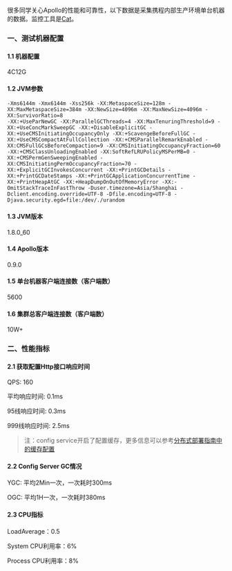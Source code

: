 很多同学关心Apollo的性能和可靠性，以下数据是采集携程内部生产环境单台机器的数据。监控工具是[Cat](https://github.com/dianping/cat)。

### 一、测试机器配置

#### 1.1 机器配置
4C12G

#### 1.2 JVM参数
```
-Xms6144m -Xmx6144m -Xss256k -XX:MetaspaceSize=128m -XX:MaxMetaspaceSize=384m -XX:NewSize=4096m -XX:MaxNewSize=4096m -XX:SurvivorRatio=8
-XX:+UseParNewGC -XX:ParallelGCThreads=4 -XX:MaxTenuringThreshold=9 -XX:+UseConcMarkSweepGC -XX:+DisableExplicitGC -XX:+UseCMSInitiatingOccupancyOnly -XX:+ScavengeBeforeFullGC -XX:+UseCMSCompactAtFullCollection -XX:+CMSParallelRemarkEnabled -XX:CMSFullGCsBeforeCompaction=9 -XX:CMSInitiatingOccupancyFraction=60 -XX:+CMSClassUnloadingEnabled -XX:SoftRefLRUPolicyMSPerMB=0 -XX:+CMSPermGenSweepingEnabled -XX:CMSInitiatingPermOccupancyFraction=70 -XX:+ExplicitGCInvokesConcurrent -XX:+PrintGCDetails -XX:+PrintGCDateStamps -XX:+PrintGCApplicationConcurrentTime -XX:+PrintHeapAtGC -XX:+HeapDumpOnOutOfMemoryError -XX:-OmitStackTraceInFastThrow -Duser.timezone=Asia/Shanghai -Dclient.encoding.override=UTF-8 -Dfile.encoding=UTF-8 -Djava.security.egd=file:/dev/./urandom
```
#### 1.3 JVM版本
1.8.0_60

#### 1.4 Apollo版本
0.9.0

#### 1.5 单台机器客户端连接数（客户端数）
5600

#### 1.6 集群总客户端连接数（客户端数）
10W+

### 二、性能指标

#### 2.1 获取配置Http接口响应时间

QPS: 160

平均响应时间: 0.1ms

95线响应时间: 0.3ms

999线响应时间: 2.5ms

>注：config service开启了配置缓存，更多信息可以参考[分布式部署指南中的缓存配置](zh/deployment/distributed-deployment-guide#_323-config-servicecacheenabled-是否开启配置缓存)

#### 2.2 Config Server GC情况

YGC: 平均2Min一次，一次耗时300ms

OGC: 平均1H一次，一次耗时380ms

#### 2.3 CPU指标

LoadAverage：0.5

System CPU利用率：6%

Process CPU利用率：8%


